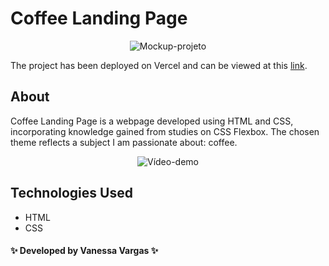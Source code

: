 # Coffee Landing Page

<div align="center">

![Mockup-projeto](https://github.com/VanessaVargas/html-developer-DIO/blob/master/assets/img/mockup.png)

</div>

The project has been deployed on Vercel and can be viewed at this [link](https://landing-page-cafe.vercel.app/).

## About

Coffee Landing Page is a webpage developed using HTML and CSS, incorporating knowledge gained from studies on CSS Flexbox. The chosen theme reflects a subject I am passionate about: coffee.

<div align="center">

![Vídeo-demo](https://github.com/VanessaVargas/html-developer-DIO/blob/master/assets/projeto-cafe.gif)

</div>

## Technologies Used

- HTML
- CSS


#### ✨ Developed by Vanessa Vargas ✨
